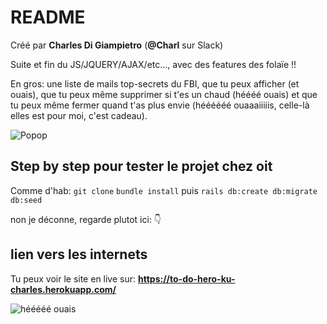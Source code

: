 # README

Créé par **Charles Di Giampietro** (**@Charl** sur Slack)

Suite et fin du JS/JQUERY/AJAX/etc..., avec des features des folaïe !!

En gros: une liste de mails top-secrets du FBI, que tu peux afficher (et ouais), que tu peux même supprimer si t'es un chaud (héééé ouais)
et que tu peux même fermer quand t'as plus envie (héééééé ouaaaiiiiis, celle-là elles est pour moi, c'est cadeau).

![Popop](https://media.giphy.com/media/xT9DPMkJhMGZtCq6UE/giphy.gif)

## Step by step pour tester le projet chez oit

Comme d'hab: `git clone` `bundle install` puis `rails db:create db:migrate db:seed`

non je déconne, regarde plutot ici: 👇

## lien vers les internets

Tu peux voir le site en live sur: **https://to-do-hero-ku-charles.herokuapp.com/**


![hééééé ouais](https://media.giphy.com/media/fx2jyASgCsnNSDc0CA/giphy.gif)
